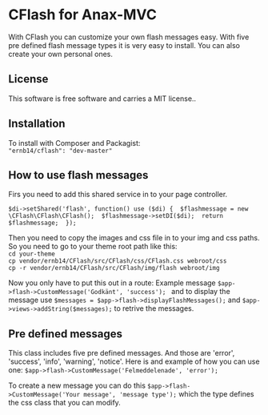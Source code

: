 CFlash for Anax-MVC
=========================

With CFlash you can customize your own flash messages easy. With five pre defined flash message types it is very easy to install. You can also create your own personal ones.

License
-------

This software is free software and carries a MIT license..

Installation
-------------------------
To install with Composer and Packagist:  
`"ernb14/cflash": "dev-master"`

How to use flash messages
-------------------------

Firs you need to add this shared service in to your page controller.

`$di->setShared('flash', function() use ($di) { 
    $flashmessage = new \CFlash\CFlash\CFlash(); 
    $flashmessage->setDI($di); 
    return $flashmessage; 
});`

Then you need to copy the images and css file in to your img and css paths. So you need to go to your theme root path like this:  
`cd your-theme`  
`cp vendor/ernb14/CFlash/src/CFlash/css/CFlash.css webroot/css`  
`cp -r vendor/ernb14/CFlash/src/CFlash/img/flash webroot/img`  

Now you only have to put this out in a route: 
Example message `$app->flash->CustomMessage('Godkänt', 'success'); ` and to display the message use `$messages = $app->flash->displayFlashMessages();` and `$app->views->addString($messages);`  to retrive the messages.

Pre defined messages
-------------------------
This class includes five pre defined messages. And those are 'error', 'success', 'info', 'warning', 'notice'. Here is and example of how you can use one: `$app->flash->CustomMessage('Felmeddelenade', 'error');`   

To create a new message you can do this `$app->flash->CustomMessage('Your message', 'message type');` which the type defines the css class that you can modify.
	